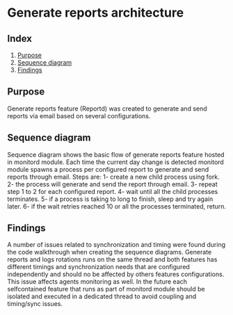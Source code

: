 # Generate reports architecture
## Index
1. [Purpose](#purpose)
2. [Sequence diagram](#sequence-diagram)
3. [Findings](#findings)

## Purpose
Generate reports feature (Reportd) was created to generate and send reports via email based on several configurations.

## Sequence diagram
Sequence diagram shows the basic flow of generate reports feature hosted in monitord module. Each time the current day change is detected monitord module spawns a process per configured report to generate and send reports through email. Steps are:
1- create a new child process using fork.
2- the process will generate and send the report through email.
3- repeat step 1 to 2 for each configured report.
4- wait until all the child processes terminates.
5- if a process is taking to long to finish, sleep and try again later.
6- if the wait retries reached 10 or all the processes terminated, return.

## Findings
A number of issues related to synchronization and timing were found during the code walkthrough when creating the sequence diagrams.
Generate reports and logs rotations runs on the same thread and both features has different timings and synchronization needs that are configured independently and should no be affected by others features configurations. This issue affects agents monitoring as well.
In the future each selfcontained feature that runs as part of monitord module should be isolated and executed in a dedicated thread to avoid coupling and timing/sync issues.